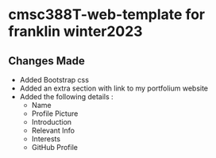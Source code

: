 # cmsc388T-web-template for franklin winter2023

## Changes Made 
 - Added Bootstrap css
 - Added an extra section with link to my portfolium website
 - Added the following details : 
   * Name
   * Profile Picture
   * Introduction
   * Relevant Info
   * Interests
   * GitHub Profile



